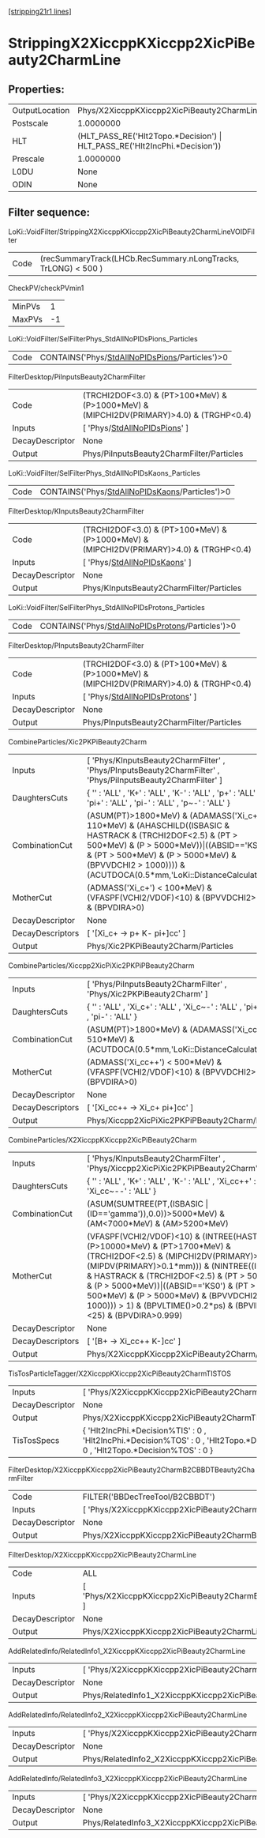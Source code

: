 [[stripping21r1 lines]](./stripping21r1-index)

# StrippingX2XiccppKXiccpp2XicPiBeauty2CharmLine

## Properties:

|                |                                                                              |
|----------------|------------------------------------------------------------------------------|
| OutputLocation | Phys/X2XiccppKXiccpp2XicPiBeauty2CharmLine/Particles                         |
| Postscale      | 1.0000000                                                                    |
| HLT            | (HLT_PASS_RE('Hlt2Topo.\*Decision') \| HLT_PASS_RE('Hlt2IncPhi.\*Decision')) |
| Prescale       | 1.0000000                                                                    |
| L0DU           | None                                                                         |
| ODIN           | None                                                                         |

## Filter sequence:

LoKi::VoidFilter/StrippingX2XiccppKXiccpp2XicPiBeauty2CharmLineVOIDFilter

|      |                                                                |
|------|----------------------------------------------------------------|
| Code | (recSummaryTrack(LHCb.RecSummary.nLongTracks, TrLONG) \< 500 ) |

CheckPV/checkPVmin1

|        |     |
|--------|-----|
| MinPVs | 1   |
| MaxPVs | -1  |

LoKi::VoidFilter/SelFilterPhys_StdAllNoPIDsPions_Particles

|      |                                                                                                      |
|------|------------------------------------------------------------------------------------------------------|
| Code | CONTAINS('Phys/[StdAllNoPIDsPions](./stripping21r1-commonparticles-stdallnopidspions)/Particles')\>0 |

FilterDesktop/PiInputsBeauty2CharmFilter

|                 |                                                                                               |
|-----------------|-----------------------------------------------------------------------------------------------|
| Code            | (TRCHI2DOF\<3.0) & (PT\>100\*MeV) & (P\>1000\*MeV) & (MIPCHI2DV(PRIMARY)\>4.0) & (TRGHP\<0.4) |
| Inputs          | [ 'Phys/[StdAllNoPIDsPions](./stripping21r1-commonparticles-stdallnopidspions)' ]           |
| DecayDescriptor | None                                                                                          |
| Output          | Phys/PiInputsBeauty2CharmFilter/Particles                                                     |

LoKi::VoidFilter/SelFilterPhys_StdAllNoPIDsKaons_Particles

|      |                                                                                                      |
|------|------------------------------------------------------------------------------------------------------|
| Code | CONTAINS('Phys/[StdAllNoPIDsKaons](./stripping21r1-commonparticles-stdallnopidskaons)/Particles')\>0 |

FilterDesktop/KInputsBeauty2CharmFilter

|                 |                                                                                               |
|-----------------|-----------------------------------------------------------------------------------------------|
| Code            | (TRCHI2DOF\<3.0) & (PT\>100\*MeV) & (P\>1000\*MeV) & (MIPCHI2DV(PRIMARY)\>4.0) & (TRGHP\<0.4) |
| Inputs          | [ 'Phys/[StdAllNoPIDsKaons](./stripping21r1-commonparticles-stdallnopidskaons)' ]           |
| DecayDescriptor | None                                                                                          |
| Output          | Phys/KInputsBeauty2CharmFilter/Particles                                                      |

LoKi::VoidFilter/SelFilterPhys_StdAllNoPIDsProtons_Particles

|      |                                                                                                          |
|------|----------------------------------------------------------------------------------------------------------|
| Code | CONTAINS('Phys/[StdAllNoPIDsProtons](./stripping21r1-commonparticles-stdallnopidsprotons)/Particles')\>0 |

FilterDesktop/PInputsBeauty2CharmFilter

|                 |                                                                                               |
|-----------------|-----------------------------------------------------------------------------------------------|
| Code            | (TRCHI2DOF\<3.0) & (PT\>100\*MeV) & (P\>1000\*MeV) & (MIPCHI2DV(PRIMARY)\>4.0) & (TRGHP\<0.4) |
| Inputs          | [ 'Phys/[StdAllNoPIDsProtons](./stripping21r1-commonparticles-stdallnopidsprotons)' ]       |
| DecayDescriptor | None                                                                                          |
| Output          | Phys/PInputsBeauty2CharmFilter/Particles                                                      |

CombineParticles/Xic2PKPiBeauty2Charm

|                  |                                                                                                                                                                                                                                                                                    |
|------------------|------------------------------------------------------------------------------------------------------------------------------------------------------------------------------------------------------------------------------------------------------------------------------------|
| Inputs           | [ 'Phys/KInputsBeauty2CharmFilter' , 'Phys/PInputsBeauty2CharmFilter' , 'Phys/PiInputsBeauty2CharmFilter' ]                                                                                                                                                                      |
| DaughtersCuts    | { '' : 'ALL' , 'K+' : 'ALL' , 'K-' : 'ALL' , 'p+' : 'ALL' , 'pi+' : 'ALL' , 'pi-' : 'ALL' , 'p~-' : 'ALL' }                                                                                                                                                                        |
| CombinationCut   | (ASUM(PT)\>1800\*MeV) & (ADAMASS('Xi_c+') \< 110\*MeV) & (AHASCHILD((ISBASIC & HASTRACK & (TRCHI2DOF\<2.5) & (PT \> 500\*MeV) & (P \> 5000\*MeV))\|((ABSID=='KS0') & (PT \> 500\*MeV) & (P \> 5000\*MeV) & (BPVVDCHI2 \> 1000)))) & (ACUTDOCA(0.5\*mm,'LoKi::DistanceCalculator')) |
| MotherCut        | (ADMASS('Xi_c+') \< 100\*MeV) & (VFASPF(VCHI2/VDOF)\<10) & (BPVVDCHI2\>36) & (BPVDIRA\>0)                                                                                                                                                                                          |
| DecayDescriptor  | None                                                                                                                                                                                                                                                                               |
| DecayDescriptors | [ '[Xi_c+ -\> p+ K- pi+]cc' ]                                                                                                                                                                                                                                                  |
| Output           | Phys/Xic2PKPiBeauty2Charm/Particles                                                                                                                                                                                                                                                |

CombineParticles/Xiccpp2XicPiXic2PKPiPBeauty2Charm

|                  |                                                                                                           |
|------------------|-----------------------------------------------------------------------------------------------------------|
| Inputs           | [ 'Phys/PiInputsBeauty2CharmFilter' , 'Phys/Xic2PKPiBeauty2Charm' ]                                     |
| DaughtersCuts    | { '' : 'ALL' , 'Xi_c+' : 'ALL' , 'Xi_c~-' : 'ALL' , 'pi+' : 'ALL' , 'pi-' : 'ALL' }                       |
| CombinationCut   | (ASUM(PT)\>1800\*MeV) & (ADAMASS('Xi_cc++') \< 510\*MeV) & (ACUTDOCA(0.5\*mm,'LoKi::DistanceCalculator')) |
| MotherCut        | (ADMASS('Xi_cc++') \< 500\*MeV) & (VFASPF(VCHI2/VDOF)\<10) & (BPVVDCHI2\>36) & (BPVDIRA\>0)               |
| DecayDescriptor  | None                                                                                                      |
| DecayDescriptors | [ '[Xi_cc++ -\> Xi_c+ pi+]cc' ]                                                                       |
| Output           | Phys/Xiccpp2XicPiXic2PKPiPBeauty2Charm/Particles                                                          |

CombineParticles/X2XiccppKXiccpp2XicPiBeauty2Charm

|                  |                                                                                                                                                                                                                                                                                                                                                                                                          |
|------------------|----------------------------------------------------------------------------------------------------------------------------------------------------------------------------------------------------------------------------------------------------------------------------------------------------------------------------------------------------------------------------------------------------------|
| Inputs           | [ 'Phys/KInputsBeauty2CharmFilter' , 'Phys/Xiccpp2XicPiXic2PKPiPBeauty2Charm' ]                                                                                                                                                                                                                                                                                                                        |
| DaughtersCuts    | { '' : 'ALL' , 'K+' : 'ALL' , 'K-' : 'ALL' , 'Xi_cc++' : 'ALL' , 'Xi_cc~--' : 'ALL' }                                                                                                                                                                                                                                                                                                                    |
| CombinationCut   | (ASUM(SUMTREE(PT,(ISBASIC \| (ID=='gamma')),0.0))\>5000\*MeV) & (AM\<7000\*MeV) & (AM\>5200\*MeV)                                                                                                                                                                                                                                                                                                        |
| MotherCut        | (VFASPF(VCHI2/VDOF)\<10) & (INTREE(HASTRACK & (P\>10000\*MeV) & (PT\>1700\*MeV) & (TRCHI2DOF\<2.5) & (MIPCHI2DV(PRIMARY)\>16) & (MIPDV(PRIMARY)\>0.1\*mm))) & (NINTREE((ISBASIC & HASTRACK & (TRCHI2DOF\<2.5) & (PT \> 500\*MeV) & (P \> 5000\*MeV))\|((ABSID=='KS0') & (PT \> 500\*MeV) & (P \> 5000\*MeV) & (BPVVDCHI2 \> 1000))) \> 1) & (BPVLTIME()\>0.2\*ps) & (BPVIPCHI2()\<25) & (BPVDIRA\>0.999) |
| DecayDescriptor  | None                                                                                                                                                                                                                                                                                                                                                                                                     |
| DecayDescriptors | [ '[B+ -\> Xi_cc++ K-]cc' ]                                                                                                                                                                                                                                                                                                                                                                          |
| Output           | Phys/X2XiccppKXiccpp2XicPiBeauty2Charm/Particles                                                                                                                                                                                                                                                                                                                                                         |

TisTosParticleTagger/X2XiccppKXiccpp2XicPiBeauty2CharmTISTOS

|                 |                                                                                                                                       |
|-----------------|---------------------------------------------------------------------------------------------------------------------------------------|
| Inputs          | [ 'Phys/X2XiccppKXiccpp2XicPiBeauty2Charm' ]                                                                                        |
| DecayDescriptor | None                                                                                                                                  |
| Output          | Phys/X2XiccppKXiccpp2XicPiBeauty2CharmTISTOS/Particles                                                                                |
| TisTosSpecs     | { 'Hlt2IncPhi.\*Decision%TIS' : 0 , 'Hlt2IncPhi.\*Decision%TOS' : 0 , 'Hlt2Topo.\*Decision%TIS' : 0 , 'Hlt2Topo.\*Decision%TOS' : 0 } |

FilterDesktop/X2XiccppKXiccpp2XicPiBeauty2CharmB2CBBDTBeauty2CharmFilter

|                 |                                                                           |
|-----------------|---------------------------------------------------------------------------|
| Code            | FILTER('BBDecTreeTool/B2CBBDT')                                           |
| Inputs          | [ 'Phys/X2XiccppKXiccpp2XicPiBeauty2CharmTISTOS' ]                      |
| DecayDescriptor | None                                                                      |
| Output          | Phys/X2XiccppKXiccpp2XicPiBeauty2CharmB2CBBDTBeauty2CharmFilter/Particles |

FilterDesktop/X2XiccppKXiccpp2XicPiBeauty2CharmLine

|                 |                                                                         |
|-----------------|-------------------------------------------------------------------------|
| Code            | ALL                                                                     |
| Inputs          | [ 'Phys/X2XiccppKXiccpp2XicPiBeauty2CharmB2CBBDTBeauty2CharmFilter' ] |
| DecayDescriptor | None                                                                    |
| Output          | Phys/X2XiccppKXiccpp2XicPiBeauty2CharmLine/Particles                    |

AddRelatedInfo/RelatedInfo1_X2XiccppKXiccpp2XicPiBeauty2CharmLine

|                 |                                                                   |
|-----------------|-------------------------------------------------------------------|
| Inputs          | [ 'Phys/X2XiccppKXiccpp2XicPiBeauty2CharmLine' ]                |
| DecayDescriptor | None                                                              |
| Output          | Phys/RelatedInfo1_X2XiccppKXiccpp2XicPiBeauty2CharmLine/Particles |

AddRelatedInfo/RelatedInfo2_X2XiccppKXiccpp2XicPiBeauty2CharmLine

|                 |                                                                   |
|-----------------|-------------------------------------------------------------------|
| Inputs          | [ 'Phys/X2XiccppKXiccpp2XicPiBeauty2CharmLine' ]                |
| DecayDescriptor | None                                                              |
| Output          | Phys/RelatedInfo2_X2XiccppKXiccpp2XicPiBeauty2CharmLine/Particles |

AddRelatedInfo/RelatedInfo3_X2XiccppKXiccpp2XicPiBeauty2CharmLine

|                 |                                                                   |
|-----------------|-------------------------------------------------------------------|
| Inputs          | [ 'Phys/X2XiccppKXiccpp2XicPiBeauty2CharmLine' ]                |
| DecayDescriptor | None                                                              |
| Output          | Phys/RelatedInfo3_X2XiccppKXiccpp2XicPiBeauty2CharmLine/Particles |
